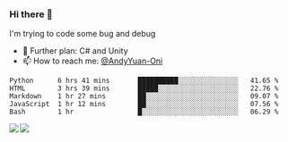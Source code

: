 ### Hi there 👋

I'm trying to code some bug and debug

- 🌱 Further plan: C# and Unity
- 📫 How to reach me: [@AndyYuan-Oni](https://github.com/AndyYuan-Oni)


<!--START_SECTION:waka-->
```text
Python      6 hrs 41 mins       ██████████░░░░░░░░░░░░░░░   41.65 % 
HTML        3 hrs 39 mins       █████░░░░░░░░░░░░░░░░░░░░   22.76 % 
Markdown    1 hr 27 mins        ██░░░░░░░░░░░░░░░░░░░░░░░   09.07 % 
JavaScript  1 hr 12 mins        ██░░░░░░░░░░░░░░░░░░░░░░░   07.56 % 
Bash        1 hr                █░░░░░░░░░░░░░░░░░░░░░░░░   06.29 %
```
<!--END_SECTION:waka-->

  <!--**AndyYuan-Oni/AndyYuan-Oni** is a ✨ _special_ ✨ repository because its `README.md` (this file) appears on your GitHub profile.-->
<!--[![Top Langs](https://github-readme-stats.vercel.app/api/top-langs/?username=AndyYUan-Oni&layout=compact)](https://github.com/AndyYUan-Oni/github-readme-stats)-->
<a href="https://github.com/AndyYUan-Oni/github-readme-stats">
  <img align="left" src="https://github-readme-stats.vercel.app/api?username=AndyYUan-Oni&hide=stars" />
</a>
<a href="https://github.com/AndyYUan-Oni/github-readme-stats">
  <img align="left" src="https://github-readme-stats.vercel.app/api/top-langs/?username=AndyYUan-Oni&layout=compact" />
</a>

